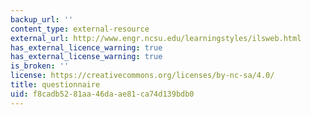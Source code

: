 ```yaml
---
backup_url: ''
content_type: external-resource
external_url: http://www.engr.ncsu.edu/learningstyles/ilsweb.html
has_external_licence_warning: true
has_external_license_warning: true
is_broken: ''
license: https://creativecommons.org/licenses/by-nc-sa/4.0/
title: questionnaire
uid: f8cadb52-81aa-46da-ae81-ca74d139bdb0
---
```

